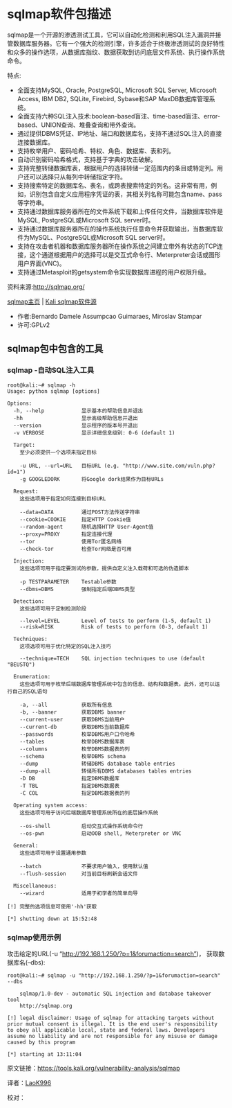 # sqlmap软件包描述

sqlmap是一个开源的渗透测试工具，它可以自动化检测和利用SQL注入漏洞并接管数据库服务器。它有一个强大的检测引擎，许多适合于终极渗透测试的良好特性和众多的操作选项，从数据库指纹、数据获取到访问底层文件系统、执行操作系统命令。

特点:

- 全面支持MySQL, Oracle, PostgreSQL, Microsoft SQL Server, Microsoft Access, IBM DB2, SQLite, Firebird, Sybase和SAP MaxDB数据库管理系统。
- 全面支持六种SQL注入技术:boolean-based盲注、time-based盲注、error-based、UNION查询、堆叠查询和带外查询。
- 通过提供DBMS凭证、IP地址、端口和数据库名，支持不通过SQL注入的直接连接数据库。
- 支持枚举用户、密码哈希、特权、角色、数据库、表和列。
- 自动识别密码哈希格式，支持基于字典的攻击破解。
- 支持完整转储数据库表，根据用户的选择转储一定范围内的条目或特定列。用户还可以选择只从每列中转储指定字符。
- 支持搜索特定的数据库名、表名，或跨表搜索特定的列名。这非常有用，例如，识别包含自定义应用程序凭证的表，其相关列名称可能包含name、pass等字符串。
- 支持通过数据库服务器所在的文件系统下载和上传任何文件，当数据库软件是MySQL, PostgreSQL或Microsoft SQL server时。
- 支持通过数据库服务器所在的操作系统执行任意命令并获取输出，当数据库软件为MySQL、PostgreSQL或Microsoft SQL server时。
- 支持在攻击者机器和数据库服务器所在操作系统之间建立带外有状态的TCP连接，这个通道根据用户的选择可以是交互式命令行、Meterpreter会话或图形用户界面(VNC)。
- 支持通过Metasploit的getsystem命令实现数据库进程的用户权限升级。

资料来源:http://sqlmap.org/

[sqlmap主页](http://sqlmap.org/) | [Kali sqlmap软件源](http://git.kali.org/gitweb/?p=packages/sqlmap.git;a=summary)

- 作者:Bernardo Damele Assumpcao Guimaraes, Miroslav Stampar
- 许可:GPLv2

## sqlmap包中包含的工具
### sqlmap -自动SQL注入工具
```
root@kali:~# sqlmap -h
Usage: python sqlmap [options]

Options:
  -h, --help            显示基本的帮助信息并退出
  -hh                   显示高级帮助信息并退出
  --version             显示程序的版本号并退出
  -v VERBOSE            显示详细信息级别: 0-6 (default 1)

  Target:
    至少必须提供一个选项来指定目标

    -u URL, --url=URL   目标URL (e.g. "http://www.site.com/vuln.php?id=1")
    -g GOOGLEDORK       将Google dork结果作为目标URLs

  Request:
    这些选项用于指定如何连接到目标URL

    --data=DATA         通过POST方法传送字符串
    --cookie=COOKIE     指定HTTP Cookie值
    --random-agent      随机选择HTTP User-Agent值
    --proxy=PROXY       指定连接代理
    --tor               使用Tor匿名网络
    --check-tor         检查Tor网络是否可用

  Injection:
    这些选项可用于指定要测试的参数，提供自定义注入载荷和可选的伪造脚本

    -p TESTPARAMETER    Testable参数
    --dbms=DBMS         强制指定后端DBMS类型

  Detection:
    这些选项可用于定制检测阶段

    --level=LEVEL       Level of tests to perform (1-5, default 1)
    --risk=RISK         Risk of tests to perform (0-3, default 1)

  Techniques:
    这项选项可用于优化特定的SQL注入技巧

    --technique=TECH    SQL injection techniques to use (default "BEUSTQ")

  Enumeration:
    这些选项可用于枚举后端数据库管理系统中包含的信息、结构和数据表。此外，还可以运行自己的SQL语句

    -a, --all           获取所有信息
    -b, --banner        获取DBMS banner
    --current-user      获取DBMS当前用户
    --current-db        获取DBMS当前数据库
    --passwords         枚举DBMS用户口令哈希
    --tables            枚举DBMS数据库表
    --columns           枚举DBMS数据表的列
    --schema            枚举DBMS schema
    --dump              转储DBMS database table entries
    --dump-all          转储所有DBMS databases tables entries
    -D DB               指定DBMS数据库
    -T TBL              指定DBMS数据表
    -C COL              指定DBMS数据表的列

  Operating system access:
    这些选项可用于访问后端数据库管理系统所在的底层操作系统

    --os-shell          启动交互式操作系统命令行
    --os-pwn            启动OOB shell, Meterpreter or VNC

  General:
    这些选项可用于设置通用参数

    --batch             不要求用户输入，使用默认值
    --flush-session     对当前目标刷新会话文件

  Miscellaneous:
    --wizard            适用于初学者的简单向导

[!] 完整的选项信息可使用'-hh'获取

[*] shutting down at 15:52:48
```
### sqlmap使用示例

攻击给定的URL(-u “http://192.168.1.250/?p=1&forumaction=search”)， 获取数据库名(–dbs):
```
root@kali:~# sqlmap -u "http://192.168.1.250/?p=1&forumaction=search" --dbs

    sqlmap/1.0-dev - automatic SQL injection and database takeover tool
    http://sqlmap.org

[!] legal disclaimer: Usage of sqlmap for attacking targets without prior mutual consent is illegal. It is the end user's responsibility to obey all applicable local, state and federal laws. Developers assume no liability and are not responsible for any misuse or damage caused by this program

[*] starting at 13:11:04

```

原文链接：https://tools.kali.org/vulnerability-analysis/sqlmap

译者：[LaoK996](https://github.com/LaoK996)

校对：
